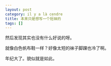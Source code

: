 ```yaml
---
layout: post
category: il y a là cendre
title: 本来只是想写一个短袜的
tags: []
---
```


然后发现其实也没有什么好说的呀。

就像白色帆布鞋一样？好像太短的袜子脚踝也冷了啊。

年纪大了。貌似就是如此。




<!-- more -->
